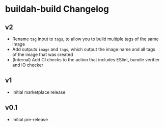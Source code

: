 # buildah-build Changelog

## v2
- Rename `tag` input to `tags`, to allow you to build multiple tags of the same image
- Add outputs `image` and `tags`, which output the image name and all tags of the image that was created
- (Internal) Add CI checks to the action that includes ESlint, bundle verifier and IO checker

## v1
- Initial marketplace release

## v0.1
- Initial pre-release